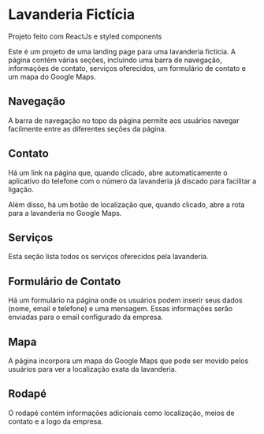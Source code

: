 # Lavanderia Fictícia

Projeto feito com ReactJs e styled components

Este é um projeto de uma landing page para uma lavanderia fictícia. A página contém várias seções, incluindo uma barra de navegação, informações de contato, serviços oferecidos, um formulário de contato e um mapa do Google Maps.

## Navegação

A barra de navegação no topo da página permite aos usuários navegar facilmente entre as diferentes seções da página.

## Contato

Há um link na página que, quando clicado, abre automaticamente o aplicativo do telefone com o número da lavanderia já discado para facilitar a ligação.

Além disso, há um botão de localização que, quando clicado, abre a rota para a lavanderia no Google Maps.

## Serviços

Esta seção lista todos os serviços oferecidos pela lavanderia.

## Formulário de Contato

Há um formulário na página onde os usuários podem inserir seus dados (nome, email e telefone) e uma mensagem. Essas informações serão enviadas para o email configurado da empresa.

## Mapa

A página incorpora um mapa do Google Maps que pode ser movido pelos usuários para ver a localização exata da lavanderia.

## Rodapé

O rodapé contém informações adicionais como localização, meios de contato e a logo da empresa.
